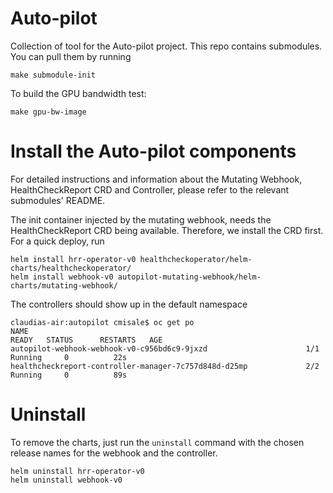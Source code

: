 # Auto-pilot
Collection of tool for the Auto-pilot project.
This repo contains submodules. You can pull them by running 
```
make submodule-init
```


To build the GPU bandwidth test:
```
make gpu-bw-image 
```

# Install the Auto-pilot components
For detailed instructions and information about the Mutating Webhook, HealthCheckReport CRD and Controller, please refer to the relevant submodules' README.

The init container injected by the mutating webhook, needs the HealthCheckReport CRD being available. Therefore, we install the CRD first.
For a quick deploy, run

```
helm install hrr-operator-v0 healthcheckoperator/helm-charts/healthcheckoperator/
helm install webhook-v0 autopilot-mutating-webhook/helm-charts/mutating-webhook/
```

The controllers should show up in the default namespace
```
claudias-air:autopilot cmisale$ oc get po
NAME                                                              READY   STATUS      RESTARTS   AGE
autopilot-webhook-webhook-v0-c956bd6c9-9jxzd                      1/1     Running     0          22s
healthcheckreport-controller-manager-7c757d848d-d25mp             2/2     Running     0          89s
```


# Uninstall 
To remove the charts, just run the `uninstall` command with the chosen release names for the webhook and the controller.

```
helm uninstall hrr-operator-v0
helm uninstall webhook-v0
```

